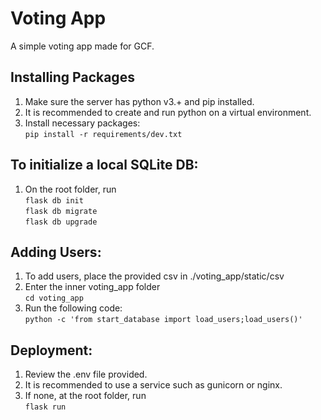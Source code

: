 # Voting App

A simple voting app made for GCF.

## Installing Packages
1. Make sure the server has python v3.+ and pip installed.
1. It is recommended to create and run python on a virtual environment.
1. Install necessary packages:  
`pip install -r requirements/dev.txt`

## To initialize a local SQLite DB:
1. On the root folder, run  
`flask db init`  
`flask db migrate`  
`flask db upgrade`  

## Adding Users:
1. To add users, place the provided csv in ./voting_app/static/csv
1. Enter the inner voting_app folder  
`cd voting_app`
1. Run the following code:  
`python -c 'from start_database import load_users;load_users()'`

## Deployment:
1. Review the .env file provided. 
1. It is recommended to use a service such as gunicorn or nginx.
1. If none, at the root folder, run  
`flask run`

